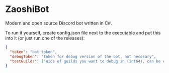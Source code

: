 # ZaoshiBot

Modern and open source Discord bot written in C#.

To run it yourself, create config.json file next to the executable and put this into it (or just run one of the releases):

```json
{
  "token": "bot token",
  "debugToken": "token for debug version of the bot, not necesary",
  "testGuilds": ["uids of guilds you want to debug in (int64), can be empty"]
}
```
